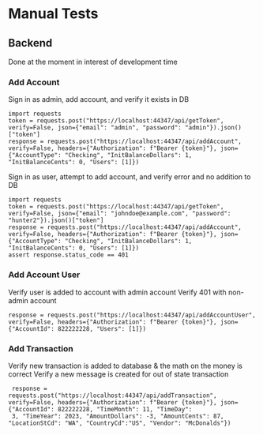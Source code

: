 # Manual Tests

## Backend
Done at the moment in interest of development time

### Add Account
Sign in as admin, add account, and verify it exists in DB
```
import requests
token = requests.post("https://localhost:44347/api/getToken", verify=False, json={"email": "admin", "password": "admin"}).json()["token"]
response = requests.post("https://localhost:44347/api/addAccount", verify=False, headers={"Authorization": f"Bearer {token}"}, json={"AccountType": "Checking", "InitBalanceDollars": 1, "InitBalanceCents": 0, "Users": [1]})
```

Sign in as user, attempt to add account, and verify error and no addition to DB
```
import requests
token = requests.post("https://localhost:44347/api/getToken", verify=False, json={"email": "johndoe@example.com", "password": "hunter2"}).json()["token"]
response = requests.post("https://localhost:44347/api/addAccount", verify=False, headers={"Authorization": f"Bearer {token}"}, json={"AccountType": "Checking", "InitBalanceDollars": 1, "InitBalanceCents": 0, "Users": [1]})
assert response.status_code == 401
```

### Add Account User
Verify user is added to account with admin account
Verify 401 with non-admin account
```
response = requests.post("https://localhost:44347/api/addAccountUser", verify=False, headers={"Authorization": f"Bearer {token}"}, json={"AccountId": 822222228, "Users": [1]})
```

### Add Transaction
Verify new transaction is added to database & the math on the money is correct
Verify a new message is created for out of state transaction
```
 response = requests.post("https://localhost:44347/api/addTransaction", verify=False, headers={"Authorization": f"Bearer {token}"}, json={"AccountId": 822222228, "TimeMonth": 11, "TimeDay":
 3, "TimeYear": 2023, "AmountDollars": -3, "AmountCents": 87, "LocationStCd": "WA", "CountryCd":"US", "Vendor": "McDonalds"})
```